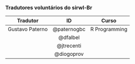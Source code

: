 ### Tradutores voluntários do __sirwl-Br__

| Tradutor   |      ID      | Curso |
|----------|:-------------:|:-------------:|
| Gustavo Paterno | @paternogbc | R Programming|
|                 | @dfalbel |  |              |
|                 | @jtrecenti  |              |               
|                 | @diogoprov  |              |               
